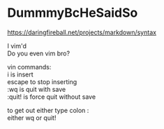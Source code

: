 # DummmyBcHeSaidSo
https://daringfireball.net/projects/markdown/syntax

I vim'd  
Do you even vim bro?  

vin commands:  
i is insert  
escape to stop inserting  
:wq is quit with save  
:quit! is force quit without save  
  
to get out either type colon :  
either wq or quit!  
